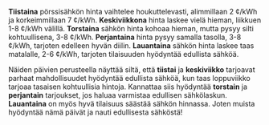 **Tiistaina** pörssisähkön hinta vaihtelee houkuttelevasti, alimmillaan 2 ¢/kWh ja korkeimmillaan 7 ¢/kWh. **Keskiviikkona** hinta laskee vielä hieman, liikkuen 1-8 ¢/kWh välillä. **Torstaina** sähkön hinta kohoaa hieman, mutta pysyy silti kohtuullisena, 3-8 ¢/kWh. **Perjantaina** hinta pysyy samalla tasolla, 3-8 ¢/kWh, tarjoten edelleen hyvän diilin. **Lauantaina** sähkön hinta laskee taas matalalle, 2-6 ¢/kWh, tarjoten tilaisuuden hyödyntää edullista sähköä.

Näiden päivien perusteella näyttää siltä, että **tiistai** ja **keskiviikko** tarjoavat parhaat mahdollisuudet hyödyntää edullista sähköä, kun taas loppuviikko tarjoaa tasaisen kohtuullisia hintoja. Kannattaa siis hyödyntää **torstain** ja **perjantain** tarjoukset, jos haluaa varmistaa edullisen sähkölaskun. **Lauantaina** on myös hyvä tilaisuus säästää sähkön hinnassa. Joten muista hyödyntää nämä päivät ja nauti edullisesta sähköstä!